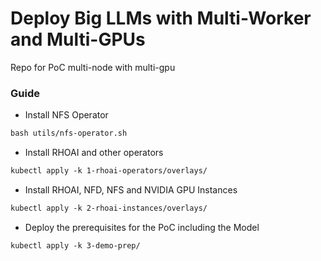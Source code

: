 # Deploy Big LLMs with Multi-Worker and Multi-GPUs

Repo for PoC multi-node with multi-gpu

### Guide

* Install NFS Operator

```md
bash utils/nfs-operator.sh
```

* Install RHOAI and other operators

```md
kubectl apply -k 1-rhoai-operators/overlays/
```

* Install RHOAI, NFD, NFS and NVIDIA GPU Instances 

```md
kubectl apply -k 2-rhoai-instances/overlays/
```

* Deploy the prerequisites for the PoC including the Model

```md
kubectl apply -k 3-demo-prep/
```